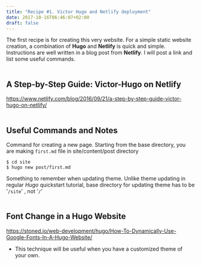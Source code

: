 ```yaml
---
title: "Recipe #1. Victor Hugo and Netlify deployment"
date: 2017-10-16T06:46:07+02:00
draft: false
---
```


The first recipe is for creating this very website.
For a simple static website creation, a combination of **Hugo** and **Netlify** is quick and simple.
Instructions are well written in a blog post from **Netlify**.
I will post a link and list some useful commands.
<br><br>

## A Step-by-Step Guide: Victor-Hugo on Netlify

https://www.netlify.com/blog/2016/09/21/a-step-by-step-guide-victor-hugo-on-netlify/
<br><br>

## Useful Commands and Notes

Command for creating a new page. 
Starting from the base directory, you are making `first.md` file in site/content/post directory

```
$ cd site
$ hugo new post/first.md
```

Something to remember when updating theme.
Unlike theme updating in regular _Hugo_ quickstart tutorial, base directory for updating theme has to be '`/site`' , not '`/`'
<br><br>

## Font Change in a Hugo Website

https://stoned.io/web-development/hugo/How-To-Dynamically-Use-Google-Fonts-In-A-Hugo-Website/

* This technique will be useful when you have a customized theme of your own. 
